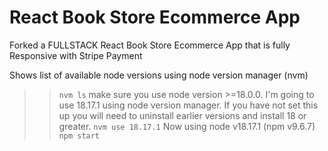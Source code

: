 # React Book Store Ecommerce App

Forked a FULLSTACK React Book Store Ecommerce App that is fully Responsive with Stripe Payment

Shows list of available node versions using node version manager (nvm)

> > `nvm ls`
> > make sure you use node version >=18.0.0.
> > I'm going to use 18.17.1 using node version manager.
> > If you have not set this up you will need to uninstall earlier versions and install 18 or greater.
> > `nvm use 18.17.1`
> > Now using node v18.17.1 (npm v9.6.7)
> > `npm start`

